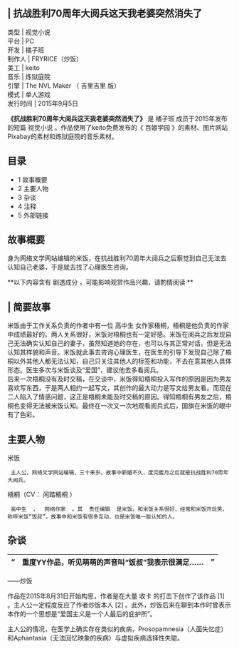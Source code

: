 |  抗战胜利70周年大阅兵这天我老婆突然消失了  
---  
类型  |  视觉小说   
平台  |  PC   
开发  |  橘子班   
制作人  |  FRYRICE（炒饭）   
美工  |  keito   
音乐  |  炼狱庭院   
引擎  |  The NVL Maker  （  吉里吉里  版）   
模式  |  单人游戏   
发行时间  |  2015年9月5日   
  
**《抗战胜利70周年大阅兵这天我老婆突然消失了》** 是  橘子班  成员于2015年发布的短篇  视觉小说  。作品使用了keito免费发布的《
百姬学园  》的素材、图片网站Pixabay的素材和炼狱庭院的音乐素材。

##  目录

  * 1  故事概要 
  * 2  主要人物 
  * 3  杂谈 
  * 4  注释 
  * 5  外部链接 

##  故事概要

身为网络文学网站编辑的米饭，在抗战胜利70周年大阅兵之后察觉到自己无法去认知自己老婆，于是就去找了心理医生咨询。

**以下内容含有 剧透成分  ，可能影响观赏作品兴趣，请酌情阅读 **

|  简要故事  
---  
米饭由于工作关系负责的作者中有一位  高中生
女作家梧桐，梧桐是他负责的作家中成绩最好的。两人关系很好，米饭对梧桐也有一定好感。米饭在阅兵之后发现自己无法确实认知自己的妻子，虽然知道她的存在，也可以与其正常对话，但是无法认知其样貌和声音。米饭就此事去咨询心理医生，在医生的引导下发现自己除了梧桐以外其他人都无法认知，自己只关注其他人的标签和功能，不去在意其他人具体形态。医生多次与米饭谈及“爱国”，建议他去多看阅兵。
</br>
后来一次梧桐没有及时交稿，在交谈中，米饭得知梧桐投入写作的原因是因为男友喜欢写东西，于是两人相约一起写文，其创作的最大动力是写文给男友看。而现在二人陷入了情感问题，这正是梧桐未能及时交稿的原因。得知梧桐有男友之后，梧桐也变得无法被米饭认知。最终在一次又一次地观看阅兵式后，国旗在米饭的眼中有了色彩。
</br>  
  
##  主要人物

米饭

     主人公，网络文学网站编辑，三十来岁。故事中新婚不久，度完蜜月之后就是抗战胜利70周年大阅兵。 

梧桐（CV：  闲踏梧桐  ）

     高中生  ，  网络作家  。其  责任编辑  是米饭。和米饭关系很好，经常和米饭开玩笑，称呼米饭“饭叔”。故事中和米饭有很多互动，也是米饭唯一能认知的人。 

##  杂谈

|  “  |  重度YY作品，听见萌萌的声音叫“饭叔”我表示很满足……  |  ”   
---|---|---  
——炒饭  
  
作品在2015年8月31日开始构思，作者是在大量  收卡  的打击下创作了该作品  [1]  。主人公一定程度反应了作者炒饭本人  [2]
。此外，炒饭后来在聊到本作时曾表示本作的一个思想是“爱国主义是一个人最后的庇护所”。

主人公的情况，在医学上确实存在类似的疾病，Prosopamnesia（人面失忆症）和Aphantasia（无法回忆映象的疾病）与虚拟疾病选择性失聪。